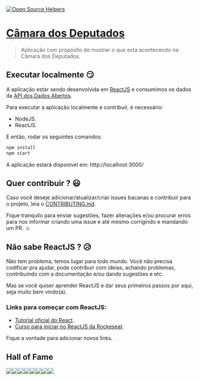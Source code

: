 [![Open Source Helpers](https://www.codetriage.com/rickecr/camaradosdeputados/badges/users.svg)](https://www.codetriage.com/rickecr/camaradosdeputados)
# [Câmara dos Deputados](https://camaradeputados.herokuapp.com/)
> Aplicação com propósito de mostrar o que esta acontecendo na Câmara dos Deputados.

## Executar localmente :smirk:

A aplicação estar sendo desenvolvida em [ReactJS](https://reactjs.org/) e consumimos os dados da [API dos Dados Abertos](dadosabertos).

Para executar a aplicação localmente e contribuir, é necessário:

- NodeJS.
- ReactJS.

E então, rodar os seguintes comandos:

```sh
npm install
npm start
```
A aplicação estará disponivel em: http://localhost:3000/


## Quer contribuir ? :smiley:

Caso você deseje adicionar/atualizar/criar issues bacanas e contribuir para o projeto, leia o [CONTRIBUTING.md](CONTRIBUTING.md).

Fique tranquilo para enviar sugestões, fazer alterações e/ou procurar erros para nos informar criando uma issue e até mesmo corrigindo e mandando um PR. :relaxed:


## Não sabe ReactJS ? :disappointed_relieved:

Não tem problema, temos lugar para todo mundo. Você não precisa codificar pra ajudar, pode contribuir com ideias, achando problemas, contribuindo com a documentação e/ou dando sugestões e etc.

Mas se você quiser aprender ReactJS e dar seus primeiros passos por aqui, seja muito bem vindo(a).

### Links para começar com ReactJS:
- [Tutorial oficial do React](https://pt-br.reactjs.org/docs/getting-started.html#try-react).
- [Curso para iniciar no ReactJS da Rockeseat](https://skylab.rocketseat.com.br/node/curso-react-js).

Fique a vontade para adicionar novos links.

## Hall of Fame

[![](https://sourcerer.io/fame/Rickecr/Rickecr/CamaraDosDeputados/images/0)](https://sourcerer.io/fame/Rickecr/Rickecr/CamaraDosDeputados/links/0)[![](https://sourcerer.io/fame/Rickecr/Rickecr/CamaraDosDeputados/images/1)](https://sourcerer.io/fame/Rickecr/Rickecr/CamaraDosDeputados/links/1)[![](https://sourcerer.io/fame/Rickecr/Rickecr/CamaraDosDeputados/images/2)](https://sourcerer.io/fame/Rickecr/Rickecr/CamaraDosDeputados/links/2)[![](https://sourcerer.io/fame/Rickecr/Rickecr/CamaraDosDeputados/images/3)](https://sourcerer.io/fame/Rickecr/Rickecr/CamaraDosDeputados/links/3)[![](https://sourcerer.io/fame/Rickecr/Rickecr/CamaraDosDeputados/images/4)](https://sourcerer.io/fame/Rickecr/Rickecr/CamaraDosDeputados/links/4)[![](https://sourcerer.io/fame/Rickecr/Rickecr/CamaraDosDeputados/images/5)](https://sourcerer.io/fame/Rickecr/Rickecr/CamaraDosDeputados/links/5)[![](https://sourcerer.io/fame/Rickecr/Rickecr/CamaraDosDeputados/images/6)](https://sourcerer.io/fame/Rickecr/Rickecr/CamaraDosDeputados/links/6)[![](https://sourcerer.io/fame/Rickecr/Rickecr/CamaraDosDeputados/images/7)](https://sourcerer.io/fame/Rickecr/Rickecr/CamaraDosDeputados/links/7)
